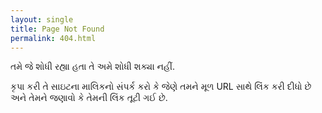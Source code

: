 ```yaml
---
layout: single
title: Page Not Found
permalink: 404.html
---
```


તમે જે શોધી રહ્યા હતા તે અમે શોધી શક્યા નહીં.

કૃપા કરી તે સાઇટના માલિકનો સંપર્ક કરો કે જેણે તમને મૂળ URL સાથે લિંક કરી દીધો છે અને તેમને જણાવો કે તેમની લિંક તૂટી ગઈ છે.
